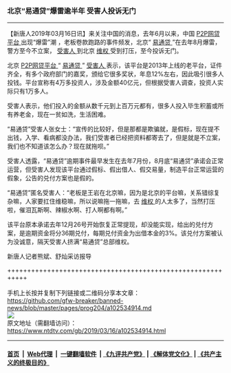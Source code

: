 ### 北京“易通贷”爆雷逾半年 受害人投诉无门
------------------------

<div class="post_content" itemprop="articleBody">
 <p>
  【新唐人2019年03月16日讯】来关注中国的消息，去年6月以来，中国
  <a href="https://www.ntdtv.com/gb/p2p网贷平台.htm">
   P2P网贷平台
  </a>
  出现“爆雷”潮 ，老板卷款跑路的事件频发，北京“
  <a href="https://www.ntdtv.com/gb/易通贷.htm">
   易通贷
  </a>
  ”在去年8月爆雷，警方至今不立案，
  <a href="https://www.ntdtv.com/gb/受害人.htm">
   受害人
  </a>
  到北京
  <a href="https://www.ntdtv.com/gb/维权.htm">
   维权
  </a>
  受到打压，至今投诉无门。
 </p>
 <p>
  北京
  <a href="https://www.ntdtv.com/gb/p2p网贷平台.htm">
   P2P网贷平台
  </a>
  “
  <a href="https://www.ntdtv.com/gb/易通贷.htm">
   易通贷
  </a>
  ”
  <a href="https://www.ntdtv.com/gb/受害人.htm">
   受害人
  </a>
  表示，该平台是2013年上线的老平台，证件齐全，有多个政府部门的嘉奖，颁给它很多奖状，年息12%左右，因此吸引很多人投钱。平台宣称有4万多投资人，涉及金额40亿元，但根据受害人调查，投资人实际只有1万多人。
 </p>
 <p>
  受害人表示，他们投入的金额从数千元到上百万元都有，很多人投入毕生积蓄或所有养老金，现在一贫如洗，生活困难。
 </p>
 <p>
  “易通贷”受害人张女士：“宣传的比较好，但是那都是欺骗就，是假标，现在提不出钱，入学、看病都没办法，我们受害者已经把资料都寄去了，但是就是不立案，我们也不知道该怎么办？现在就拖呗。”
 </p>
 <p>
  受害人透露，“易通贷”逾期事件最早发生在去年7月份，8月底“易通贷”承诺会正常运营，但受害人发现该平台通过假标、假出借人、假交易量，制造平台正常运营的假象，公告的兑付方案也是假的。
 </p>
 <p>
  “易通贷”匿名受害人：“老板是王岩在北京嘛，因为是北京的平台嘛，关系错综复杂嘛，人家要扛住维稳嘛，所以说嘛拖一拖嘛，去
  <a href="https://www.ntdtv.com/gb/维权.htm">
   维权
  </a>
  的人太多了，当然打压啦，催泪瓦斯啊、辣椒水啊、打人啊都有啊。”
 </p>
 <p>
  该平台原本承诺去年12月26号开始恢复正常提现，却没能实现，给出的兑付方案，是逾期资金将分36期兑付，每期兑付资金为出借本金的3%。该兑付方案被认为没诚意，隔天受害人挤满“易通贷”总部维权。
 </p>
 <p>
  新唐人记者熊斌、舒灿采访报导
 </p>
 <div class="single_ad">
 </div>
</div>

+++++++++++++++++++++++++++++++++++++++++++++++++++++++++++<br/><br/>
手机上长按并复制下列链接或二维码分享本文章：<br/>
https://github.com/gfw-breaker/banned-news/blob/master/pages/prog204/a102534914.md <br/>
<a href='https://github.com/gfw-breaker/banned-news/blob/master/pages/prog204/a102534914.md'><img src='https://github.com/gfw-breaker/banned-news/blob/master/pages/prog204/a102534914.md.png'/></a> <br/>
原文地址（需翻墙访问）：https://www.ntdtv.com/gb/2019/03/16/a102534914.html


------------------------
#### [首页](https://github.com/gfw-breaker/banned-news/blob/master/README.md) &nbsp;|&nbsp; [Web代理](https://github.com/labour-camp/helloworld) &nbsp;|&nbsp; [一键翻墙软件](https://github.com/gfw-breaker/nogfw/blob/master/README.md) &nbsp;| [《九评共产党》](https://github.com/gfw-breaker/9ping.md/blob/master/README.md#九评之一评共产党是什么) | [《解体党文化》](https://github.com/gfw-breaker/jtdwh.md/blob/master/README.md) | [《共产主义的终极目的》](https://github.com/gfw-breaker/gczydzjmd.md/blob/master/README.md)

